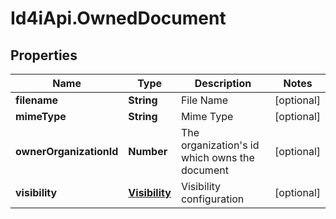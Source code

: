 # Id4iApi.OwnedDocument

## Properties
Name | Type | Description | Notes
------------ | ------------- | ------------- | -------------
**filename** | **String** | File Name | [optional] 
**mimeType** | **String** | Mime Type | [optional] 
**ownerOrganizationId** | **Number** | The organization&#39;s id which owns the document | [optional] 
**visibility** | [**Visibility**](Visibility.md) | Visibility configuration | [optional] 


